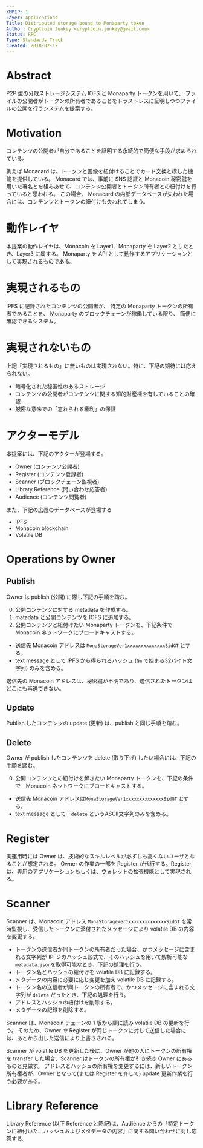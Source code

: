 ```yaml
---
XMPIP: 1
Layer: Applications
Title: Distributed storage bound to Monaparty token
Author: Cryptcoin Junkey <cryptcoin.junkey@gmail.com>
Status: RFC
Type: Standards Track
Created: 2018-02-12
---
```


# Abstract

P2P 型の分散ストレージシステム IOFS と Monaparty トークンを用いて、
ファイルの公開者がトークンの所有者であることをトラストレスに証明しつつファイルの公開を行うシステムを提案する。

# Motivation

コンテンツの公開者が自分であることを証明する永続的で簡便な手段が求められている。

例えば Monacard は、トークンと画像を紐付けることでカード交換と模した機能を提供している。
Monacard では、事前に SNS 認証と Monacoin 秘密鍵を用いた署名とを組みあせて、コンテンツ公開者とトークン所有者との紐付けを行っていると思われる。
この場合、 Monacard の内部データベースが失われた場合には、コンテンツとトークンの紐付けも失われてしまう。

# 動作レイヤ

本提案の動作レイヤは、Monacoin を Layer1、Monaparty を Layer2 としたとき、Layer3 に属する。
Monaparty を API として動作するアプリケーションとして実現されるものである。

# 実現されるもの

IPFS に記録されたコンテンツの公開者が、
特定の Monaparty トークンの所有者であることを、
Monaparty のブロックチェーンが稼働している限り、
簡便に確認できるシステム。

# 実現されないもの

上記「実現されるもの」に無いものは実現されない。特に、下記の期待には応えられない。

* 暗号化された秘匿性のあるストレージ
* コンテンツの公開者がコンテンツに関する知的財産権を有していることの確認
* 厳密な意味での「忘れられる権利」の保証

# アクターモデル

本提案には、下記のアクターが登場する。

* Owner (コンテンツ公開者)
* Register (コンテンツ登録者)
* Scanner (ブロックチェーン監視者)
* Libraty Reference (問い合わせ応答者)
* Audience (コンテンツ閲覧者)

また、下記の広義のデータベースが登場する

* IPFS
* Monacoin blockchain
* Volatile DB

# Operations by Owner

## Publish

Owner は publish (公開) に際し下記の手順を踏む。

0. 公開コンテンツに対する metadata を作成する。
0. matadata と公開コンテンツを IOFS に追加する。
0. 公開コンテンツと紐付けたい Monaparty トークンを、下記条件でMonacoin ネットワークにブロードキャストする。
 * 送信先 Monacoin アドレスは `MonaStorageVer1xxxxxxxxxxxxxxSidGT` とする。
 * text message として IPFS から得られるハッシュ (`Qm` で始まる32バイト文字列) のみを含める。

送信先の Monacoin アドレスは、秘密鍵が不明であり、送信されたトークンはどこにも再送できない。

## Update

Publish したコンテンツの update (更新) は、publish と同じ手順を踏む。

## Delete

Owner が publish したコンテンツを delete (取り下げ) したい場合には、下記の手順を踏む。

0. 公開コンテンツとの紐付けを解きたい Monaparty トークンを、下記の条件で　Monacoin ネットワークにブロードキャストする。
 * 送信先 Monacoin アドレスは`MonaStorageVer1xxxxxxxxxxxxxxSidGT` とする。
 * text message として　`delete` というASCII文字列のみを含める。

# Register

実運用時には Owner は、技術的なスキルレベルが必ずしも高くないユーザとなることが想定される。
Owner の作業の一部を Register が代行する。Register は、専用のアプリケーションもしくは、ウォレットの拡張機能として実現される。

# Scanner

Scanner は、Monacoin アドレス `MonaStorageVer1xxxxxxxxxxxxxxSidGT` を常時監視し、受信したトークンに添付されたメッセージにより volatile DB の内容を変更する。

* トークンの送信者が同トークンの所有者だった場合、かつメッセージに含まれる文字列が IPFS のハッシュ形式で、そのハッシュを用いて解析可能な `metadata.json`を取得可能なとき、下記の処理を行う。
 * トークン名とハッシュの紐付けを volatile DB に記録する。
 * メタデータの内容に必要に応じ変更を加え volatile DB に記録する。
* トークン名の送信者が同トークンの所有者で、かつメッセージに含まれる文字列が `delete` だったとき、下記の処理を行う。
 * アドレスとハッシュの紐付けを削除する。
 * メタデータの記録を削除する。

Scanner は、Monacoin チェーンの 1 版から順に読み volatile DB の更新を行う。
そのため、Owner や Register が同じトークンに対して送信した場合には、あとから出した送信により上書きされる。

Scanner が volatile DB を更新した後に、Owner が他の人にトークンの所有権を transfer した場合、Scanner はトークンの所有権が引き続き Owner にあるものと見做す。
アドレスとハッシュの所有権を変更するには、新しいトークン所有権者が、Owner となって(または Register を介して) update 更新作業を行う必要がある。

# Library Reference

Library Reference (以下 Reference と略記)は、Audience からの「特定トークンに紐付いた、ハッシュおよびメタデータの内容」に関する問い合わせに対し応答する。

